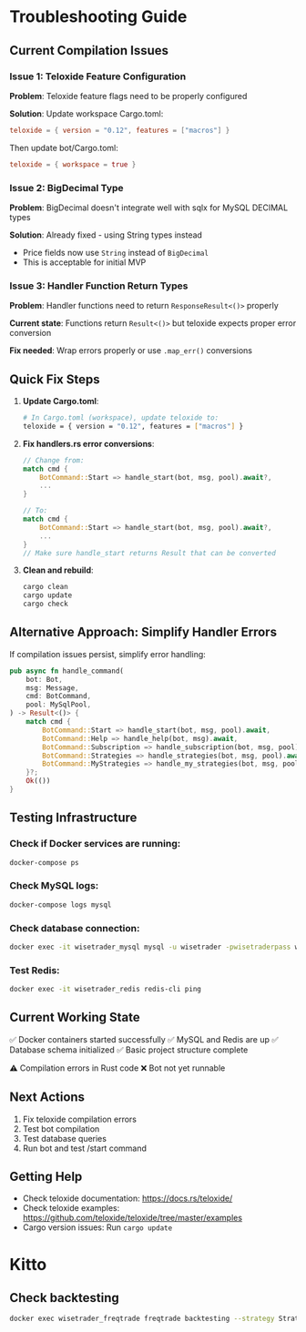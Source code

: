 # Troubleshooting Guide

## Current Compilation Issues

### Issue 1: Teloxide Feature Configuration

**Problem**: Teloxide feature flags need to be properly configured

**Solution**: Update workspace Cargo.toml:
```toml
teloxide = { version = "0.12", features = ["macros"] }
```

Then update bot/Cargo.toml:
```toml
teloxide = { workspace = true }
```

### Issue 2: BigDecimal Type

**Problem**: BigDecimal doesn't integrate well with sqlx for MySQL DECIMAL types

**Solution**: Already fixed - using String types instead
- Price fields now use `String` instead of `BigDecimal`
- This is acceptable for initial MVP

### Issue 3: Handler Function Return Types

**Problem**: Handler functions need to return `ResponseResult<()>` properly

**Current state**: Functions return `Result<()>` but teloxide expects proper error conversion

**Fix needed**: Wrap errors properly or use `.map_err()` conversions

## Quick Fix Steps

1. **Update Cargo.toml**:
   ```bash
   # In Cargo.toml (workspace), update teloxide to:
   teloxide = { version = "0.12", features = ["macros"] }
   ```

2. **Fix handlers.rs error conversions**:
   ```rust
   // Change from:
   match cmd {
       BotCommand::Start => handle_start(bot, msg, pool).await?,
       ...
   }
   
   // To:
   match cmd {
       BotCommand::Start => handle_start(bot, msg, pool).await?,
       ...
   }
   // Make sure handle_start returns Result that can be converted
   ```

3. **Clean and rebuild**:
   ```bash
   cargo clean
   cargo update
   cargo check
   ```

## Alternative Approach: Simplify Handler Errors

If compilation issues persist, simplify error handling:

```rust
pub async fn handle_command(
    bot: Bot,
    msg: Message,
    cmd: BotCommand,
    pool: MySqlPool,
) -> Result<()> {
    match cmd {
        BotCommand::Start => handle_start(bot, msg, pool).await,
        BotCommand::Help => handle_help(bot, msg).await,
        BotCommand::Subscription => handle_subscription(bot, msg, pool).await,
        BotCommand::Strategies => handle_strategies(bot, msg, pool).await,
        BotCommand::MyStrategies => handle_my_strategies(bot, msg, pool).await,
    }?;
    Ok(())
}
```

## Testing Infrastructure

### Check if Docker services are running:
```bash
docker-compose ps
```

### Check MySQL logs:
```bash
docker-compose logs mysql
```

### Check database connection:
```bash
docker exec -it wisetrader_mysql mysql -u wisetrader -pwisetraderpass wisetrader -e "SHOW TABLES;"
```

### Test Redis:
```bash
docker exec -it wisetrader_redis redis-cli ping
```

## Current Working State

✅ Docker containers started successfully
✅ MySQL and Redis are up
✅ Database schema initialized
✅ Basic project structure complete

⚠️ Compilation errors in Rust code
❌ Bot not yet runnable

## Next Actions

1. Fix teloxide compilation errors
2. Test bot compilation
3. Test database queries
4. Run bot and test /start command

## Getting Help

- Check teloxide documentation: https://docs.rs/teloxide/
- Check teloxide examples: https://github.com/teloxide/teloxide/tree/master/examples
- Cargo version issues: Run `cargo update`


# Kitto

## Check backtesting
```bash
docker exec wisetrader_freqtrade freqtrade backtesting --strategy Strategy3 --timeframe 5m --timerange 20250101-
```